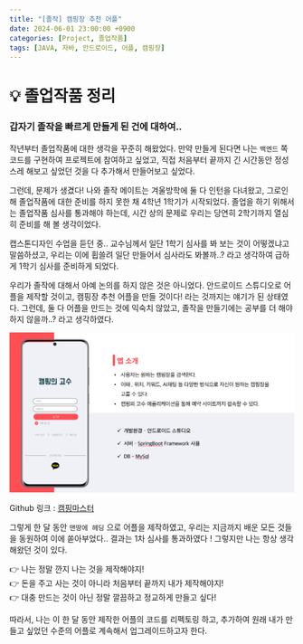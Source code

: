 ```yaml
---
title: "[졸작] 캠핑장 추천 어플"
date: 2024-06-01 23:00:00 +0900
categories: [Project, 졸업작품]
tags: [JAVA, 자바, 안드로이드, 어플, 캠핑장]
---
```


# 💡 졸업작품 정리

### 갑자기 졸작을 빠르게 만들게 된 건에 대하여..

작년부터 졸업작품에 대한 생각을 꾸준히 해왔었다. 만약 만들게 된다면 나는 `백엔드` 쪽 코드를 구현하여 프로젝트에 참여하고 싶었고, 직접 처음부터 끝까지 긴 시간동안 정성스레 해보고 싶었던 것을 다 추가해서 만들어보고 싶었다.

그런데, 문제가 생겼다! 나와 졸작 메이트는 겨울방학에 둘 다 인턴을 다녀왔고, 그로인해 졸업작품에 대한 준비를 하지 못한 채 4학년 1학기가 시작되었다. 졸업을 하기 위해서는 졸업작품 심사를 통과해야 하는데, 시간 상의 문제로 우리는 당연히 2학기까지 열심히 준비를 해 볼 생각이었다.

캡스톤디자인 수업을 듣던 중.. 교수님께서 일단 1학기 심사를 봐 보는 것이 어떻겠냐고 말씀하셨고, 우리는 이에 휩쓸려 일단 만들어서 심사라도 봐볼까..? 라고 생각하여 급하게 1학기 심사를 준비하게 되었다.

우리가 졸작에 대해서 아예 논의를 하지 않은 것은 아니었다. 안드로이드 스튜디오로 어플을 제작할 것이고, 캠핑장 추천 어플을 만들 것이다! 라는 것까지는 얘기가 된 상태였다. 그런데, 둘 다 어플을 만드는 것에 익숙치 않았고, 졸작을 만들기에는 공부를 더 해야하지 않을까..? 라고 생각하였다.

![캠핑마스터](/images/2024-06-01/어플소개.png)

Github 링크 : [캠핑마스터](https://github.com/cbnuCampingMaster/campingMaster)

그렇게 한 달 동안 `맨땅에 헤딩` 으로 어플을 제작하였고, 우리는 지금까지 배운 모든 것들을 동원하여 이에 쏟아부었다.. 결과는 1차 심사를 통과하였다 ! 그렇지만 나는 항상 생각해왔던 것이 있다.

👉 나는 정말 깐지 나는 것을 제작해야지!  
👉 돈을 주고 사는 것이 아니라 처음부터 끝까지 내가 제작해야지!  
👉 대충 만드는 것이 아닌 정말 깔끔하고 정교하게 만들고 싶다!

따라서, 나는 이 한 달 동안 제작한 어플의 코드를 리펙토링 하고, 추가하여 원래 내가 만들고 싶었던 수준의 어플로 계속해서 업그레이드하고자 한다.
